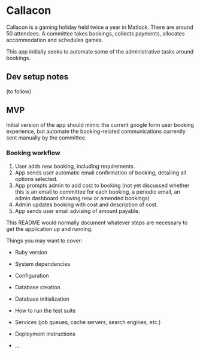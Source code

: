 # Callacon
Callacon is a gaming holiday held twice a year in Matlock. There are around 50 attendees. A committee takes bookings, collects payments, allocates accommodation and schedules games. 

This app initially seeks to automate some of the administrative tasks around bookings.

## Dev setup notes
(to follow)  

## MVP
Initial version of the app should mimic the current google form user booking experience, but automate the booking-related communications currently sent manually by the committee.  

### Booking workflow
1. User adds new booking, including requirements.
2. App sends user automatic email confirmation of booking, detailing all options selected.
3. App prompts admin to add cost to booking (not yet discussed whether this is an email to committee for each booking, a periodic email, an admin dashboard showing new or amended bookings)
4. Admin updates booking with cost and description of cost.
5. App sends user email advising of amount payable.

This README would normally document whatever steps are necessary to get the
application up and running.

Things you may want to cover:

* Ruby version

* System dependencies

* Configuration

* Database creation

* Database initialization

* How to run the test suite

* Services (job queues, cache servers, search engines, etc.)

* Deployment instructions

* ...
